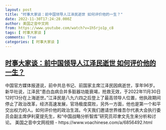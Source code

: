 ```yaml
---
layout: post
title: "时事大家谈：前中国领导人江泽民逝世 如何评价他的一生？"
date: 2022-11-30T17:24:28.000Z
author: 美国之音中文网
from: https://www.youtube.com/watch?v=1h5rjo1p_c8
tags: [ 时事大家谈 ]
comments: True
categories: [ 时事大家谈 ]
---
```

<!--1669829068000-->
[时事大家谈：前中国领导人江泽民逝世 如何评价他的一生？](https://www.youtube.com/watch?v=1h5rjo1p_c8)
------

<div>
中国官方媒体报道说，前中共总书记、前国家主席江泽民因病逝世，享年96岁。新华社说，江泽民“患白血病合并多脏器功能衰竭，抢救无效，于2022年11月30日12时13分在上海逝世。”江泽民是八九六四之后登上了最高领导人位置，他执政期间停止了政治改革，经济高速发展，官场极度腐败，另外一方面，他也是第一个和平交出权力的人。如何评价他的政治生涯。今天我们邀请世界维吾尔代表大会执行委员会副主席伊利夏提先生，和“中国战略分析智库”研究员邓聿文先生来分析和讨论。 美国之音中文网视频 - https://www.voachinese.com/a/6856492.html
</div>
